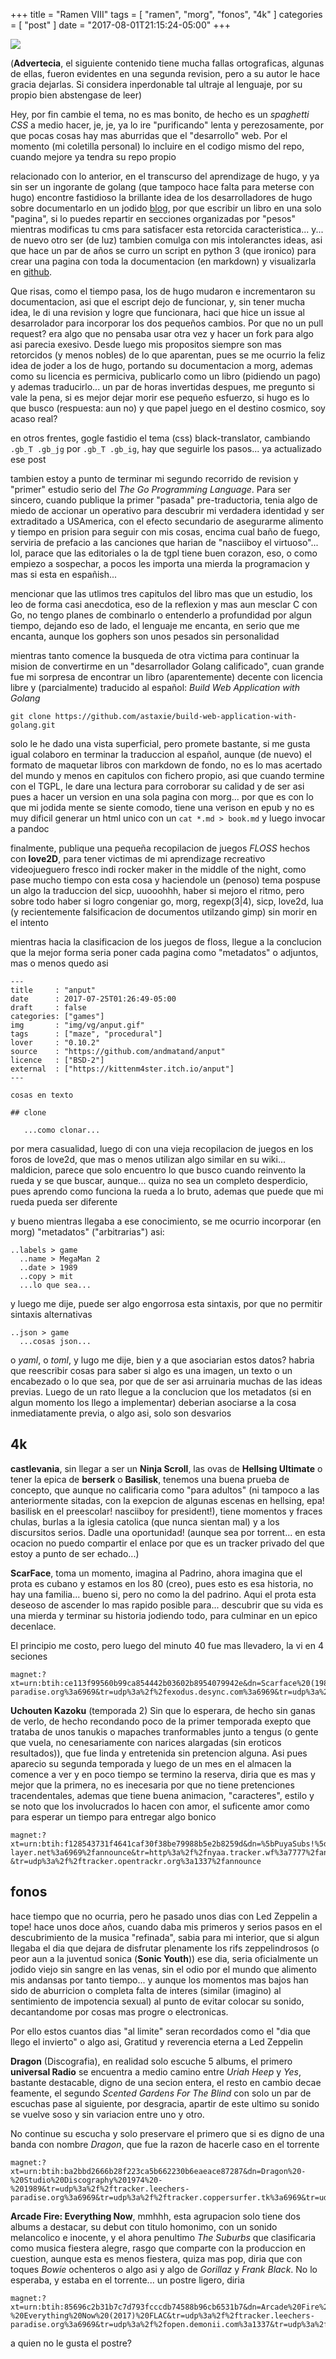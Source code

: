 +++
title      = "Ramen VIII"
tags       = [ "ramen", "morg", "fonos", "4k" ]
categories = [ "post" ]
date       = "2017-08-01T21:15:24-05:00"
+++

![](/img/weRlEMh.jpg)

(**Advertecia**, el siguiente contenido tiene mucha fallas ortograficas, algunas
de ellas, fueron evidentes en una segunda revision, pero a su autor le hace
gracia dejarlas. Si considera inperdonable tal ultraje al lenguaje, por su
propio bien abstengase de leer)

Hey, por fin cambie el tema, no es mas bonito, de hecho es un *spaghetti CSS* a
medio hacer, je, je, ya lo ire "purificando" lenta y perezosamente, por que
pocas cosas hay mas aburridas que el "desarrollo" web. Por el momento (mi
coletilla personal) lo incluire en el codigo mismo del repo, cuando mejore ya
tendra su repo propio

relacionado con lo anterior, en el transcurso del aprendizage de hugo, y ya sin
ser un ingorante de golang (que tampoco hace falta para meterse con hugo)
encontre fastidioso la brillante idea de los desarrolladores de hugo sobre
documentarlo en un jodido [blog](https://github.com/gohugoio/hugoDocs), por que
escribir un libro en una solo "pagina", si lo puedes repartir en secciones
organizadas por "pesos" mientras modificas tu cms para satisfacer esta retorcida
caracteristica... y... de nuevo otro ser (de luz) tambien comulga con mis
intoleranctes ideas, asi que hace un par de años se curro un script en python 3
(que ironico) para crear una pagina con toda la documentacion (en markdown) y
visualizarla en [github](https://github.com/hamoid/long-hugo-doc/).

Que risas, como el tiempo pasa, los de hugo mudaron e incrementaron su
documentacion, asi que el escript dejo de funcionar, y, sin tener mucha idea, le
di una revision y logre que funcionara, haci que hice un issue al desarrolador
para incorporar los dos pequeños cambios. Por que no un pull request? era algo
que no pensaba usar otra vez y hacer un fork para algo asi parecia exesivo.
Desde luego mis propositos siempre son mas retorcidos (y menos nobles) de lo que
aparentan, pues se me ocurrio la feliz idea de joder a los de hugo, portando su
documentacion a morg, ademas como su licencia es permiciva, publicarlo como un
libro (pidiendo un pago) y ademas traducirlo... un par de horas invertidas
despues, me pregunto si vale la pena, si es mejor dejar morir ese pequeño
esfuerzo, si hugo es lo que busco (respuesta: aun no) y que papel juego en el destino cosmico, soy
acaso real?

en otros frentes, gogle fastidio el tema (css) black-translator, cambiando `.gb_T .gb_jg` por
`.gb_T .gb_ig`, hay que seguirle los pasos... ya actualizado ese post

tambien estoy a punto de terminar mi segundo recorrido de revision y "primer"
estudio serio del *The Go Programming Language*. Para ser sincero, cuando
publique la primer "pasada" pre-traductoria, tenia algo de miedo de accionar un
operativo para descubrir mi verdadera identidad y ser extraditado a USAmerica,
con el efecto secundario de asegurarme alimento y tiempo en prision para seguir
con mis cosas, encima cual baño de fuego, serviria de prefacio a las canciones que
harian de "nasciiboy el virtuoso"... lol, parace que las editoriales o la de
tgpl tiene buen corazon, eso, o como empiezo a sospechar, a pocos les importa una
mierda la programacion y mas si esta en españish...

mencionar que las utlimos tres capitulos del libro mas que un estudio, los leo
de forma casi anecdotica, eso de la reflexion y mas aun mesclar C con Go, no
tengo planes de combinarlo o entenderlo a profundidad por algun tiempo, dejando
eso de lado, el lenguaje me encanta, en serio que me encanta, aunque los gophers
son unos pesados sin personalidad

mientras tanto comence la busqueda de otra victima para continuar la mision de
convertirme en un "desarrollador Golang calificado", cuan grande fue mi sorpresa
de encontrar un libro (aparentemente) decente con licencia libre y
(parcialmente) traducido al español: *Build Web Application with Golang*

    git clone https://github.com/astaxie/build-web-application-with-golang.git

solo le he dado una vista superficial, pero promete bastante, si me gusta igual
colaboro en terminar la traduccion al español, aunque (de nuevo) el formato de
maquetar libros con markdown de fondo, no es lo mas acertado del mundo y menos
en capitulos con fichero propio, asi que cuando termine con el TGPL, le dare
una lectura para corroborar su calidad y de ser asi pues a hacer un version en
una sola pagina con morg... por que es con lo que mi jodida mente se siente
comodo, tiene una verison en epub y no es muy dificil generar un html unico con un
`cat *.md > book.md` y luego invocar a pandoc

finalmente, publique una pequeña recopilacion de juegos *FLOSS* hechos con
**love2D**, para tener victimas de mi aprendizage recreativo videojueguero
fresco indi rocker maker in the middle of the night, como pase mucho tiempo con
esta cosa y haciendole un (penoso) tema pospuse un algo la traduccion del sicp,
uuooohhh, haber si mejoro el ritmo, pero sobre todo haber si logro congeniar go, morg,
regexp(3|4), sicp, love2d, lua (y recientemente falsificacion de documentos
utilzando gimp) sin morir en el intento

mientras hacia la clasificacion de los juegos de floss, llegue a la
conclucion que la mejor forma seria poner cada pagina como "metadatos" o
adjuntos, mas o menos quedo asi

```
---
title     : "anput"
date      : 2017-07-25T01:26:49-05:00
draft     : false
categories: ["games"]
img       : "img/vg/anput.gif"
tags      : ["maze", "procedural"]
lover     : "0.10.2"
source    : "https://github.com/andmatand/anput"
licence   : ["BSD-2"]
external  : ["https://kittenm4ster.itch.io/anput"]
---

cosas en texto

## clone

   ...como clonar...

```

por mera casualidad, luego di con una vieja recopilacion de juegos en los foros
de love2d, que mas o menos utilizan algo similar en su wiki... maldicion, parece
que solo encuentro lo que busco cuando reinvento la rueda y se que buscar,
aunque... quiza no sea un completo desperdicio, pues aprendo como funciona la
rueda a lo bruto, ademas que puede que mi rueda pueda ser diferente

y bueno mientras llegaba a ese conocimiento, se me ocurrio incorporar (en morg)
"metadatos" ("arbitrarias") asi:

```
..labels > game
  ..name > MegaMan 2
  ..date > 1989
  ..copy > mit
  ...lo que sea...
```

y luego me dije, puede ser algo engorrosa esta sintaxis, por que no permitir
sintaxis alternativas

```
..json > game
  ...cosas json...
```

o *yaml*, o *toml*, y lugo me dije, bien y a que asociarian estos datos? habria
que reescribir cosas para saber si algo es una imagen, un texto o un encabezado
o lo que sea, por que de ser asi arruinaria muchas de las ideas previas. Luego
de un rato llegue a la conclucion que los metadatos (si en algun momento los
llego a implementar) deberian asociarse a la cosa inmediatamente previa, o algo
asi, solo son desvarios

## 4k

**castlevania**, sin llegar a ser un **Ninja Scroll**, las ovas de **Hellsing
Ultimate** o tener la epica de **berserk** o **Basilisk**, tenemos una buena
prueba de concepto, que aunque no calificaria como "para adultos" (ni tampoco a
las anteriormente sitadas, con la exepcion de algunas escenas en hellsing, epa!
basilisk en el preescolar! nasciiboy for president!), tiene momentos y fraces
chulas, burlas a la iglesia catolica (que nunca sientan mal) y a los discursitos
serios. Dadle una oportunidad!  (aunque sea por torrent... en esta ocacion no
puedo compartir el enlace por que es un tracker privado del que estoy a punto de
ser echado...)

**ScarFace**, toma un momento, imagina al Padrino, ahora imagina que el prota es
cubano y estamos en los 80 (creo), pues esto es esa historia, no hay una
familia... bueno si, pero no como la del padrino. Aqui el prota esta deseoso de
ascender lo mas rapido posible para... descubrir que su vida es una mierda y
terminar su historia jodiendo todo, para culminar en un epico decenlace.

El principio me costo, pero luego del minuto 40 fue mas llevadero, la vi en 4
seciones

    magnet:?xt=urn:btih:ce113f99560b99ca854442b03602b8954079942e&dn=Scarface%20(1983)%20%5b1080p%5d&tr=udp%3a%2f%2ftracker.leechers-paradise.org%3a6969&tr=udp%3a%2f%2fexodus.desync.com%3a6969&tr=udp%3a%2f%2fopen.demonii.com%3a1337&tr=udp%3a%2f%2fzer0day.ch%3a1337&tr=udp%3a%2f%2ftracker.coppersurfer.tk%3a6969


**Uchouten Kazoku** (temporada 2) Sin que lo esperara, de hecho sin ganas de
verlo, de hecho recondando poco de la primer temporada exepto que trataba de
unos tanukis o mapaches tranformables junto a tengus (o gente que vuela, no
cenesariamente con narices alargadas (sin eroticos resultados)), que fue linda y
entretenida sin pretencion alguna. Asi pues aparecio su segunda temporada y
luego de un mes en el almacen la comence a ver y en poco tiempo se termino la
reserva, diria que es mas y mejor que la primera, no es inecesaria por que no
tiene pretenciones tracendentales, ademas que tiene buena animacion,
"caracteres", estilo y se noto que los involucrados lo hacen con amor, el
suficente amor como para esperar un tiempo para entregar algo bonico

    magnet:?xt=urn:btih:f128543731f4641caf30f38be79988b5e2b8259d&dn=%5bPuyaSubs!%5d%20Uchouten%20Kazoku%20S2%20%5bBatch%5d&tr=http%3a%2f%2fanidex.moe%3a6969%2fannounce&tr=http%3a%2f%2ftracker.frozen-layer.net%3a6969%2fannounce&tr=http%3a%2f%2fnyaa.tracker.wf%3a7777%2fannounce&tr=udp%3a%2f%2fipv4.tracker.harry.lu%3a80%2fannounce&tr=http%3a%2f%2ftracker.frozen-&tr=udp%3a%2f%2ftracker.opentrackr.org%3a1337%2fannounce

## fonos

hace tiempo que no ocurria, pero he pasado unos dias con Led Zeppelin a tope!
hace unos doce años, cuando daba mis primeros y serios pasos en el
descubrimiento de la musica "refinada", sabia para mi interior, que si algun
llegaba el dia que dejara de disfrutar plenamente los rifs zeppelindrosos (o
peor aun a la juventud sonica (**Sonic Youth**)) ese dia, seria oficialmente un
jodido viejo sin sangre en las venas, sin el odio por el mundo que alimento mis
andansas por tanto tiempo... y aunque los momentos mas bajos han sido de
aburricion o completa falta de interes (similar (imagino) al sentimiento de
impotencia sexual) al punto de evitar colocar su sonido, decantandome por cosas
mas progre o electronicas.

Por ello estos cuantos dias "al limite" seran recordados como el "dia que llego
el invierto" o algo asi, Gratitud y reverencia eterna a Led Zeppelin

**Dragon** (Discografia), en realidad solo escuche 5 albums, el primero
**universal Radio** se encuentra a medio camino entre *Uriah Heep* y *Yes*,
bastante destacable, digno de una secion entera, el resto en cambio decae
feamente, el segundo *Scented Gardens For The Blind* con solo un par de escuchas
pase al siguiente, por desgracia, apartir de este ultimo su sonido se vuelve
soso y sin variacion entre uno y otro.

No continue su escucha y solo preservare el primero que si es digno de una banda
con nombre *Dragon*, que fue la razon de hacerle caso en el torrente

    magnet:?xt=urn:btih:ba2bbd2666b28f223ca5b662230b6eaeace87287&dn=Dragon%20-%20Studio%20Discography%201974%20-%201989&tr=udp%3a%2f%2ftracker.leechers-paradise.org%3a6969&tr=udp%3a%2f%2ftracker.coppersurfer.tk%3a6969&tr=udp%3a%2f%2fexodus.desync.com%3a6969&tr=udp%3a%2f%2fzer0day.ch%3a1337&tr=udp%3a%2f%2fopen.demonii.com%3a1337

**Arcade Fire: Everything Now**, mmhhh, esta agrupacion solo tiene dos albums a
destacar, su debut con titulo homonimo, con un sonido melancolico e inocente, y
el ahora penultimo *The Suburbs* que clasificaria como musica fiestera alegre,
rasgo que comparte con la produccion en cuestion, aunque esta es menos fiestera,
quiza mas pop, diria que con toques *Bowie* ochenteros o algo asi y algo de
*Gorillaz* y *Frank Black*. No lo esperaba, y estaba en el torrente...  un
postre ligero, diria

    magnet:?xt=urn:btih:85696c2b31b7c7d793fcccdb74588b96cb6531b7&dn=Arcade%20Fire%20-%20Everything%20Now%20(2017)%20FLAC&tr=udp%3a%2f%2ftracker.leechers-paradise.org%3a6969&tr=udp%3a%2f%2fopen.demonii.com%3a1337&tr=udp%3a%2f%2fexodus.desync.com%3a6969&tr=udp%3a%2f%2fzer0day.ch%3a1337&tr=udp%3a%2f%2ftracker.coppersurfer.tk%3a6969

a quien no le gusta el postre?
